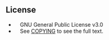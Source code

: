 ## License
* &ensp;&ensp;GNU General Public License v3.0
* &ensp;&ensp;See [COPYING](COPYING) to see the full text.
